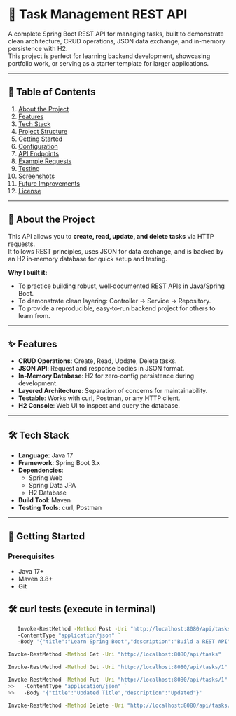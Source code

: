 # 📝 Task Management REST API

A complete Spring Boot REST API for managing tasks, built to demonstrate clean architecture, CRUD operations, JSON data exchange, and in‑memory persistence with H2.  
This project is perfect for learning backend development, showcasing portfolio work, or serving as a starter template for larger applications.

---

## 📖 Table of Contents
1. [About the Project](#about-the-project)
2. [Features](#features)
3. [Tech Stack](#tech-stack)
4. [Project Structure](#project-structure)
5. [Getting Started](#getting-started)
6. [Configuration](#configuration)
7. [API Endpoints](#api-endpoints)
8. [Example Requests](#example-requests)
9. [Testing](#testing)
10. [Screenshots](#screenshots)
11. [Future Improvements](#future-improvements)
12. [License](#license)

---

## 📌 About the Project

This API allows you to **create, read, update, and delete tasks** via HTTP requests.  
It follows REST principles, uses JSON for data exchange, and is backed by an H2 in‑memory database for quick setup and testing.

**Why I built it:**
- To practice building robust, well‑documented REST APIs in Java/Spring Boot.
- To demonstrate clean layering: Controller → Service → Repository.
- To provide a reproducible, easy‑to‑run backend project for others to learn from.

---

## ✨ Features

- **CRUD Operations**: Create, Read, Update, Delete tasks.
- **JSON API**: Request and response bodies in JSON format.
- **In‑Memory Database**: H2 for zero‑config persistence during development.
- **Layered Architecture**: Separation of concerns for maintainability.
- **Testable**: Works with curl, Postman, or any HTTP client.
- **H2 Console**: Web UI to inspect and query the database.

---

## 🛠 Tech Stack

- **Language**: Java 17
- **Framework**: Spring Boot 3.x
- **Dependencies**:
  - Spring Web
  - Spring Data JPA
  - H2 Database
- **Build Tool**: Maven
- **Testing Tools**: curl, Postman

---

## 🚀 Getting Started

### Prerequisites
- Java 17+
- Maven 3.8+
- Git

## 🛠️ curl tests (execute in terminal)
  ```bash
     Invoke-RestMethod -Method Post -Uri "http://localhost:8080/api/tasks" `  
     -ContentType "application/json" `
     -Body '{"title":"Learn Spring Boot","description":"Build a REST API"}'

Invoke-RestMethod -Method Get -Uri "http://localhost:8080/api/tasks"    

Invoke-RestMethod -Method Get -Uri "http://localhost:8080/api/tasks/1"  

Invoke-RestMethod -Method Put -Uri "http://localhost:8080/api/tasks/1" ` 
>>   -ContentType "application/json" `
>>   -Body '{"title":"Updated Title","description":"Updated"}'

Invoke-RestMethod -Method Delete -Uri "http://localhost:8080/api/tasks/1"



